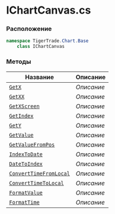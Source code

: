 
# IChartCanvas.cs
### Расположение
```csharp
namespace TigerTrade.Chart.Base  
    class IChartCanvas
```

### Методы
| Название | Описание |
| --- | --- |
| [`GetX`](./Методы/GetX.md) | *Описание* |
| [`GetXX`](./Методы/GetXX.md) | *Описание* |
| [`GetXScreen`](./Методы/GetXScreen.md) | *Описание* |
| [`GetIndex`](./Методы/GetIndex.md) | *Описание* |
| [`GetY`](./Методы/GetY.md) | *Описание* |
| [`GetValue`](./Методы/GetValue.md) | *Описание* |
| [`GetValueFromPos`](./Методы/GetValueFromPos.md) | *Описание* |
| [`IndexToDate`](./Методы/IndexToDate.md) | *Описание* |
| [`DateToIndex`](./Методы/DateToIndex.md) | *Описание* |
| [`ConvertTimeFromLocal`](./Методы/ConvertTimeFromLocal.md) | *Описание* |
| [`ConvertTimeToLocal`](./Методы/ConvertTimeToLocal.md) | *Описание* |
| [`FormatValue`](./Методы/FormatValue.md) | *Описание* |
| [`FormatTime`](./Методы/FormatTime.md) | *Описание* |
